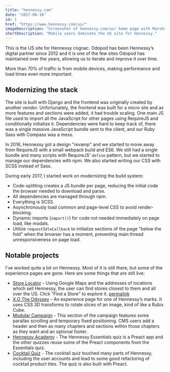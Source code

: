 ```yaml
---
title: "hennessy.com"
date: "2017-08-10"
id: 1
href: "https://www.hennessy.com/us/"
imageDescription: "Screenshot of hennessy.com/us/ home page with Marshall Taylor riding a bicycle."
shortDescription: "Mobile users dominate the US site for Hennessy."
---
```


This is the US site for Hennessy cognac. Odopod has been Hennessy’s digital partner since 2012 and it is one of the few sites Odopod has maintained over the years, allowing us to iterate and improve it over time.

More than 70% of traffic is from mobile devices, making performance and load times even more important.

## Modernizing the stack

The site is built with Django and the frontend was originally created by another vendor. Unfortunately, the frontend was built for a micro site and as more features and sections were added, it had trouble scaling. One main JS file used to import all the JavaScript for other pages using RequireJS and conditionally initialize it. Dependencies were hard to keep track of, there was a single massive JavaScript bundle sent to the client, and our Ruby Sass with Compass was a mess.

In 2016, Hennessy got a design "revamp" and we started to move away from RequireJS with a small webpack build and ES6. We still had a single bundle and many scripts with RequireJS' `define` pattern, but we started to manage our dependencies with npm. We also started writing our CSS with SCSS instead of Sass.

During early 2017, I started work on modernizing the build system:

* Code-splitting creates a JS bundle per page, reducing the initial code the browser needed to download and parse.
* All dependencies are managed through npm.
* Everything is SCSS.
* Asynchronously load common and page-level CSS to avoid render-blocking.
* Dynamic imports (`import()`) for code not needed immediately on page load, like modals.
* Utilize `requestIdleCallback` to initialize sections of the page "below the fold" when the browser has a moment, preventing main thread unresponsiveness on page load.

## Notable projects

I've worked quite a bit on Hennessy. Most of it is still there, but some of the experience pages are gone. Here are some things that are still live:

* [Store Locator](https://www.hennessy.com/us/collection/master-blenders-selection-no-2/) - Using Google Maps and the addresses of locations which sell Hennessy, the user can find stores closest to them and all over the US. Click "Find a Store" to explore it. [permalink](https://www.hennessy.com/us/store-locator/#master-blenders-selection-no-2)
* [X.O The Odyssey](https://www.hennessy.com/us/xo-the-odyssey/) - An experience page for one of Hennessy’s marks. It uses CSS 3D transforms to rotate slices of an image, kind of like a Rubix Cube.
* [Modular Campaign](https://www.hennessy.com/us/collection/vs/?reveal) - This section of the campaign features some parallax scrolling and temporary fixed positioning. CMS users add a header and then as many chapters and sections within those chapters as they want and an optional footer.
* [Hennessy Academy](https://www.hennessy.com/us/heritage/academy/) - The Hennessy Essentials quiz is a Preact app and the other quizzes reuse some of the Preact components from the Essentials quiz.
* [Cocktail Quiz](https://www.hennessy.com/us/cocktail-quiz/) - The cocktail quiz touched many parts of Hennessy, including the user accounts and lead to some good refactoring of cocktail product tiles. The quiz is also built with Preact.
